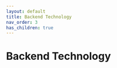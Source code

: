 ```yaml
---
layout: default
title: Backend Technology
nav_order: 3
has_children: true
---
```




# Backend Technology
